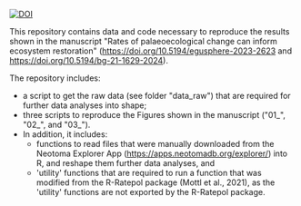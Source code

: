 <a href="https://doi.org/10.5281/zenodo.10075146"><img src="https://zenodo.org/badge/DOI/10.5281/zenodo.10075146.svg" alt="DOI"></a>


This repository contains data and code necessary to reproduce the results shown 
in the manuscript "Rates of palaeoecological change can inform ecosystem 
restoration" (https://doi.org/10.5194/egusphere-2023-2623 and https://doi.org/10.5194/bg-21-1629-2024).

The repository includes:
- a script to get the raw data (see folder "data_raw") that are required for 
    further data analyses into shape;
- three scripts to reproduce the Figures shown in the manuscript ("01_", "02_",
    and "03_").
- In addition, it includes:
  - functions to read files that were manually downloaded from the Neotoma
    Explorer App (https://apps.neotomadb.org/explorer/) into R, and reshape them
    further data analyses, and
  - 'utility' functions that are required to run a function that was modified
    from the R-Ratepol package (Mottl et al., 2021), as the 'utility' functions
    are not exported by the R-Ratepol package.
